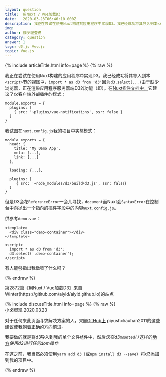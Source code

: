 ```yaml
---
layout: question
title:  用Nuxt / Vue加载D3
date:   2020-03-23T06:46:10.000Z
description: 我正在尝试在使用Nuxt构建的应用程序中实现D3。我已经成功将其导入到本<script>节的视图中，import \* as d3 from 'd3'因为d...
img: 
author: 伽罗理查德
category: question
answer: 1
tags: d3.js Vue.js
topic: Vue.js
---
```

<div class="article-root">
  <div class="article">
    {% include articleTitle.html info=page %}
    {% raw %}
    <div class="article-content"><p><font style="vertical-align: inherit;"><font style="vertical-align: inherit;">我正在尝试在使用Nuxt构建的应用程序中实现D3。</font><font style="vertical-align: inherit;">我已经成功将其导入到本</font></font><code>&lt;script&gt;</code><font style="vertical-align: inherit;"><font style="vertical-align: inherit;">节</font><font style="vertical-align: inherit;">的视图中，</font></font><code>import * as d3 from 'd3'</code><font style="vertical-align: inherit;"><font style="vertical-align: inherit;">因为</font></font><code>d3.select(...)</code><font style="vertical-align: inherit;"><font style="vertical-align: inherit;">由于缺少浏览器，</font><font style="vertical-align: inherit;">正在渲染应用程序服务器端D3的功能（即</font><font style="vertical-align: inherit;">）。</font><font style="vertical-align: inherit;">在</font></font><a href="https://nuxtjs.org/guide/plugins/#client-side-only" rel="noreferrer"><font style="vertical-align: inherit;"><font style="vertical-align: inherit;">Nuxt插件文档中，</font></font></a><font style="vertical-align: inherit;"><font style="vertical-align: inherit;">它建议了仅客户端外部插件的模式：</font></font></p>

<pre><code>module.exports = {<font></font>
  plugins: [<font></font>
    { src: '~plugins/vue-notifications', ssr: false }<font></font>
  ]<font></font>
}<font></font>
</code></pre>

<p><font style="vertical-align: inherit;"><font style="vertical-align: inherit;">我试图在</font></font><code>nuxt.config.js</code><font style="vertical-align: inherit;"><font style="vertical-align: inherit;">我的项目中</font><font style="vertical-align: inherit;">实施模式</font><font style="vertical-align: inherit;">：</font></font></p>

<pre><code>module.exports = {<font></font>
  head: {<font></font>
    title: 'My Demo App',<font></font>
    meta: [...],<font></font>
    link: [...]<font></font>
  },<font></font>
<font></font>
  loading: {...},<font></font>
<font></font>
  plugins: [<font></font>
     { src: '~node_modules/d3/build/d3.js', ssr: false}<font></font>
  ]<font></font>
}<font></font>
</code></pre>

<p><font style="vertical-align: inherit;"><font style="vertical-align: inherit;">但是D3会花</font></font><code>ReferenceError</code><font style="vertical-align: inherit;"><font style="vertical-align: inherit;">一会儿寻找，</font></font><code>document</code><font style="vertical-align: inherit;"><font style="vertical-align: inherit;">而Nuxt会</font></font><code>SyntaxError</code><font style="vertical-align: inherit;"><font style="vertical-align: inherit;">在控制台中向</font><font style="vertical-align: inherit;">抛出一个</font><font style="vertical-align: inherit;">指向的插件字段中的内容</font></font><code>nuxt.config.js</code><font style="vertical-align: inherit;"><font style="vertical-align: inherit;">。  </font></font></p>

<p><font style="vertical-align: inherit;"><font style="vertical-align: inherit;">供参考</font></font><code>demo.vue</code><font style="vertical-align: inherit;"><font style="vertical-align: inherit;">：</font></font></p>

<pre><code>&lt;template&gt;<font></font>
  &lt;div class="demo-container"&gt;&lt;/div&gt;<font></font>
&lt;/template&gt;<font></font>
<font></font>
&lt;script&gt;<font></font>
  import * as d3 from 'd3';<font></font>
  d3.select('.demo-container');<font></font>
&lt;/script&gt;<font></font>
</code></pre>

<p><font style="vertical-align: inherit;"><font style="vertical-align: inherit;">有人能够指出我做错了什么吗？</font></font></p></div>
    {% endraw %}
  </div>
  <p class="winter_mark">第2872篇《用Nuxt / Vue加载D3》来自Winter(https://github.com/aiyld/aiyld.github.io)的站点</p>
  <div class="discuss-wrapper">
    {% include discussTitle.html info=page %}
    {% raw %}
    <div class="discuss-item">
        <div class="discuss-parent">
          <div class="discuss-meta">
            <span class="discuss-user">小卤蛋凯</span>
            <span class="discuss-time">2020.03.23</span>
          </div>
          <div class="discuss-comment"><p><font style="vertical-align: inherit;"><font style="vertical-align: inherit;">对于任何来此页面寻求解决方案的人，来自</font></font><a href="https://github.com/nuxt/nuxt.js/issues/771" rel="noreferrer"><font style="vertical-align: inherit;"><font style="vertical-align: inherit;">GitHub上</font></font></a><font style="vertical-align: inherit;"><font style="vertical-align: inherit;"> piyushchauhan2011的这些建议使</font><font style="vertical-align: inherit;">我朝着正确的方向前进-</font></font></p>

<p><font style="vertical-align: inherit;"><font style="vertical-align: inherit;">我要做的就是将d3导入到我的单个文件组件中，然后</font></font><em><font style="vertical-align: inherit;"><font style="vertical-align: inherit;">仅在d3</font></font><code>mounted()</code></em><font style="vertical-align: inherit;"><font style="vertical-align: inherit;">这样的</font><a href="https://github.com/piyushchauhan2011/nuxt-component/blob/master/pages/about.vue" rel="noreferrer"><font style="vertical-align: inherit;">地方</font></a><em><font style="vertical-align: inherit;">使用d3进行任何dom操作</font></em></font><a href="https://github.com/piyushchauhan2011/nuxt-component/blob/master/pages/about.vue" rel="noreferrer"><font style="vertical-align: inherit;"></font></a></p>

<p><font style="vertical-align: inherit;"><font style="vertical-align: inherit;">在这之前，我当然必须使用</font></font><code>yarn add d3</code><font style="vertical-align: inherit;"><font style="vertical-align: inherit;">（或</font></font><code>npm install d3 --save</code><font style="vertical-align: inherit;"><font style="vertical-align: inherit;">）</font><font style="vertical-align: inherit;">将d3添加到我的项目中</font><font style="vertical-align: inherit;">。</font></font></p></div>
        </div></div>
    {% endraw %}
  </div>
<div>
